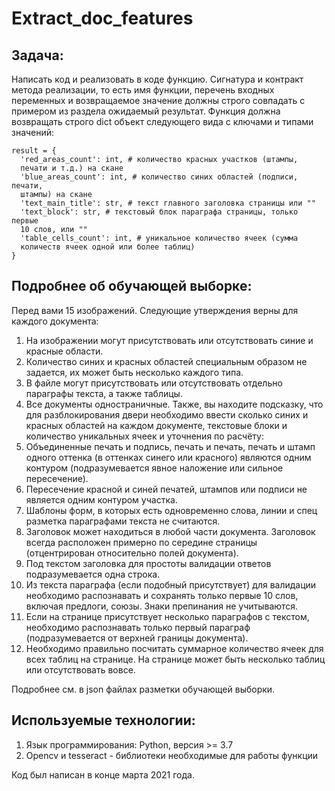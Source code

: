 # Extract_doc_features

## Задача:
Написать код и реализовать в коде функцию. Сигнатура и контракт метода реализации, то
есть имя функции, перечень входных переменных и возвращаемое значение должны строго
совпадать с примером из раздела ожидаемый результат.
Функция должна возвращать строго dict объект следующего вида с ключами и типами
значений:
```
result = {
  'red_areas_count': int, # количество красных участков (штампы,
  печати и т.д.) на скане
  'blue_areas_count': int, # количество синих областей (подписи, печати,
  штампы) на скане
  'text_main_title': str, # текст главного заголовка страницы или ""
  'text_block': str, # текстовый блок параграфа страницы, только первые
  10 слов, или ""
  'table_cells_count': int, # уникальное количество ячеек (сумма
  количеств ячеек одной или более таблиц)
}
```

## Подробнее об обучающей выборке:
Перед вами 15 изображений. Следующие утверждения верны для каждого документа:
1. На изображении могут присутствовать или отсутствовать синие и красные области.
2. Количество синих и красных областей специальным образом не задается, их может быть
несколько каждого типа.
3. В файле могут присутствовать или отсутствовать отдельно параграфы текста, а также
таблицы.
4. Все документы одностраничные. Также, вы находите подсказку, что для
разблокирования двери необходимо ввести сколько синих и красных областей на каждом
документе, текстовые блоки и количество уникальных ячеек и уточнения по расчёту:
5. Объединенные печать и подпись, печать и печать, печать и штамп одного оттенка (в
оттенках синего или красного) являются одним контуром (подразумевается явное
наложение или сильное пересечение).
6. Пересечение красной и синей печатей, штампов или подписи не является одним контуром
участка.
7. Шаблоны форм, в которых есть одновременно слова, линии и спец разметка параграфами
текста не считаются.
8. Заголовок может находиться в любой части документа. Заголовок всегда расположен
примерно по середине страницы (отцентрирован относительно полей документа).
9. Под текстом заголовка для простоты валидации ответов подразумевается одна строка.
10. Из текста параграфа (если подобный присутствует) для валидации необходимо
распознавать и сохранять только первые 10 слов, включая предлоги, союзы. Знаки
препинания не учитываются.
11. Если на странице присутствует несколько параграфов с текстом, необходимо
распознавать только первый параграф (подразумевается от верхней границы документа).
12. Необходимо правильно посчитать суммарное количество ячеек для всех таблиц на
странице. На странице может быть несколько таблиц или отсутствовать вовсе.

Подробнее см. в json файлах разметки обучающей выборки.

## Используемые технологии:
1. Язык программирования: Python, версия >= 3.7
2. Opencv и tesseract - библиотеки необходимые для работы функции




Код был написан в конце марта 2021 года.
